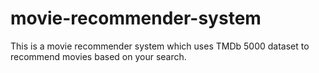 # movie-recommender-system
This is a movie recommender system which uses TMDb 5000 dataset to recommend movies based on your search.
